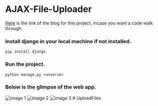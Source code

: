 # AJAX-File-Uploader
[Here](https://dev.to/shubhamkshatriya25/ajax-file-upload-in-chunks-using-django-with-a-progress-bar-4nhi) is the link of the blog for this project, incase you want a code walk through.

### Install django in your local machine if not installed.
```
pip install django
```

### Run the project.
```
python manage.py runserver
```

### Below is the glimpse of the web app.
![image 1](/images/image1.png)
![image 2](/images/image2.png)
![image 3](/images/image3.png)
#   U p l o a d F i l e s  
 